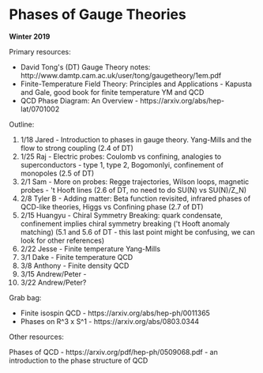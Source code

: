 <div id="globalWrapper">
		<div id="column-content">
	<div id="content">
		<a name="top" id="top"></a>
				<h1 class="firstHeading">Phases of Gauge Theories</h1>
		<div id="bodyContent">
			<div id="contentSub"></div>
			<p><b>Winter 2019</b></p>

<dl><dt>Primary resources:</dt></dl> 
<ul><li>
David Tong's (DT) Gauge Theory notes: http://www.damtp.cam.ac.uk/user/tong/gaugetheory/1em.pdf
</li><li>
Finite-Temperature Field Theory: Principles and Applications - Kapusta and Gale, good book for finite temperature YM and QCD
</li><li>
QCD Phase Diagram: An Overview - https://arxiv.org/abs/hep-lat/0701002
</li></ul>
<dl><dt>Outline:</dt></dl> 

1. 1/18 Jared - Introduction to phases in gauge theory. Yang-Mills and the flow to strong coupling (2.4 of DT)
2. 1/25 Raj - Electric probes: Coulomb vs confining, analogies to superconductors - type 1, type 2, Bogomonlyi, confinement of monopoles (2.5 of DT)
3. 2/1 Sam - More on probes: Regge trajectories, Wilson loops, magnetic probes - 't Hooft lines (2.6 of DT, no need to do SU(N) vs SU(N)/Z_N)
4. 2/8 Tyler B - Adding matter: Beta function revisited, infrared phases of QCD-like theories, Higgs vs Confining phase (2.7 of DT)
5. 2/15 Huangyu - Chiral Symmetry Breaking: quark condensate, confinement implies chiral symmetry breaking ('t Hooft anomaly matching) (5.1 and 5.6 of DT - this last point might be confusing, we can look for other references)
6. 2/22 Jesse - Finite temperature Yang-Mills
7. 3/1 Dake - Finite temperature QCD
8. 3/8 Anthony - Finite density QCD
9. 3/15 Andrew/Peter - 
10. 3/22 Andrew/Peter?

<dl><dt>Grab bag:</dt></dl>
<ul><li>
Finite isospin QCD - https://arxiv.org/abs/hep-ph/0011365
</li><li>
Phases on R^3 x S^1 - https://arxiv.org/abs/0803.0344
</li></ul>

<dl><dt>Other resources:</dt></dl> 
Phases of QCD - https://arxiv.org/pdf/hep-ph/0509068.pdf -  an introduction to the phase structure of QCD

